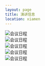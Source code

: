 ```yaml
---
layout: page
title: 演讲信息
location: xiamen
---
```



<!-- picture -->
<div class="row">
  <div class="col-md-10 col-md-offset-1 text-center">
    <img src="{{ '/xiamen2016/huiyirichen12.jpg' | prepend: site.qiniubaseurl }}" alt="会议日程" class="img-responsive" />
  </div>
</div>
<!-- picture -->
<div class="row">
  <div class="col-md-10 col-md-offset-1 text-center">
    <img src="{{ '/xiamen2016/huiyiricheng2.jpg' | prepend: site.qiniubaseurl }}" alt="会议日程" class="img-responsive" />
  </div>
</div>
<!-- picture -->
<div class="row">
  <div class="col-md-10 col-md-offset-1 text-center">
    <img src="{{ '/xiamen2016/huiyiricheng3.jpg' | prepend: site.qiniubaseurl }}" alt="会议日程" class="img-responsive" />
  </div>
</div>
<!-- picture -->
<div class="row">
  <div class="col-md-10 col-md-offset-1 text-center">
    <img src="{{ '/xiamen2016/huiyiricheng4.jpg' | prepend: site.qiniubaseurl }}" alt="会议日程" class="img-responsive" />
  </div>
</div>
<!-- picture -->
<div class="row">
  <div class="col-md-10 col-md-offset-1 text-center">
    <img src="{{ '/xiamen2016/huiyiricheng5.jpg' | prepend: site.qiniubaseurl }}" alt="会议日程" class="img-responsive" />
  </div>
</div>
